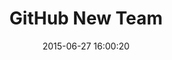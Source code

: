 ---
layout: post
title:  "GitHub New Team"
date:   2015-06-27 16:00:20
categories: github
tags: create permissions form
screenshot: github-user-admin-2.jpg
---
